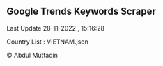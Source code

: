 

## Google Trends Keywords Scraper 
 
Last Update 28-11-2022 , 15:16:28

Country List :
VIETNAM.json



© Abdul Muttaqin 
